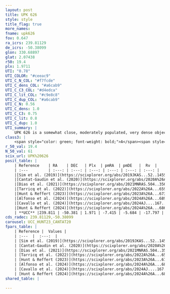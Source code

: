```yaml
---
layout: post
title: UPK 626
style: style
title_flag: true
more_names: 
fname: upk626
fov: 0.647
ra_icrs: 239.81129
de_icrs: -50.38099
glon: 330.68897
glat: 2.07438
r50: 19.4
plx: 1.9711
UTI: "0.78"
UTI_COLOR: "#ceeac9"
UTI_C_N_COL: "#f7fcde"
UTI_C_dens_COL: "#a6cab9"
UTI_C_C3_COL: "#d4edca"
UTI_C_lit_COL: "#c9e8c8"
UTI_C_dup_COL: "#a6cab9"
UTI_C_N: 0.56
UTI_C_dens: 1.0
UTI_C_C3: 0.75
UTI_C_lit: 0.8
UTI_C_dup: 1.0
UTI_summary: |
    UPK 626 is a somewhat close, moderately populated, very dense object of high C3 quality. It is well-studied in the literature.
class3: |
    <span style="color: green; font-weight: bold;">A</span><span style="color: #FFC300; font-weight: bold;">B</span>
r_50_val: 19.4
N_50_val: 61
scix_url: UPK%20626
posit_table: |
    | Reference    | RA    | DEC   | Plx  | pmRA  | pmDE   |  Rv  |
    | :---         | :---: | :---: | :---: | :---: | :---: | :---: |
    |[Sim et al. (2019)](https://scixplorer.org/abs/2019JKAS...52..145S) | 239.749 | -50.391 | -- | -7.3 | -5.67 | -- |
    |[Cantat-Gaudin et al. (2020)](https://scixplorer.org/abs/2020A%26A...640A...1C) | 239.788 | -50.381 | 1.962 | -7.334 | -5.69 | -- |
    |[Dias et al. (2021)](https://scixplorer.org/abs/2021MNRAS.504..356D) | 239.673 | -50.414 | 1.951 | -7.368 | -5.68 | -- |
    |[Tarricq et al. (2022)](https://scixplorer.org/abs/2022A%26A...659A..59T) | 239.861 | -50.336 | 1.987 | -7.443 | -5.689 | -- |
    |[Hunt & Reffert (2023)](https://scixplorer.org/abs/2023A%26A...673A.114H) | 239.791 | -50.418 | 1.958 | -7.464 | -5.604 | -18.541 |
    |[Alfonso et al. (2024)](https://scixplorer.org/abs/2024A%26A...689A..18A) | 239.801 | -50.419 | 1.943 | -7.447 | -5.688 | -- |
    |[Cavallo et al. (2024)](https://scixplorer.org/abs/2024AJ....167...12C) | 239.583 | -50.449 | 1.962 | -- | -- | -- |
    |[Hunt & Reffert (2024)](https://scixplorer.org/abs/2024A%26A...686A..42H) | 239.791 | -50.418 | 1.958 | -7.464 | -5.604 | -18.541 |
    | **UCC** |239.811 | -50.381 | 1.971 | -7.415 | -5.684 | -17.797 | 
cds_radec: 239.81129,-50.38099
carousel: UCC_HUNT23_CANTAT20
fpars_table: |
    | Reference |  Values |
    | :---  |  :---:  |
    | [Sim et al. (2019)](https://scixplorer.org/abs/2019JKAS...52..145S) | `d_pc=510, log(age)=8.2` |
    | [Cantat-Gaudin et al. (2020)](https://scixplorer.org/abs/2020A%26A...640A...1C) | `AVNN=0.48, DMNN=8.53, AgeNN=8.33` |
    | [Dias et al. (2021)](https://scixplorer.org/abs/2021MNRAS.504..356D) | `Av=0.841, Dist=495, logage=8.56, [Fe/H]=-0.084` |
    | [Tarricq et al. (2022)](https://scixplorer.org/abs/2022A%26A...659A..59T) | `Dist=500, logAgeNN=8.35` |
    | [Hunt & Reffert (2023)](https://scixplorer.org/abs/2023A%26A...673A.114H) | `AV50=0.617, diffAV50=1.33, MOD50=8.429, logAge50=8.086` |
    | [Alfonso et al. (2024)](https://scixplorer.org/abs/2024A%26A...689A..18A) | `AV=0.48017, MOD=8.52978, logAge=8.43784, Z=-0.0837` |
    | [Cavallo et al. (2024)](https://scixplorer.org/abs/2024AJ....167...12C) | `AV50=0.9, dMod50=8.54, logAge50=8.33, [Fe/H]50=0.3` |
    | [Hunt & Reffert (2024)](https://scixplorer.org/abs/2024A%26A...686A..42H) | `MassJ=79.536` |
shared_table: |
    
---
```


